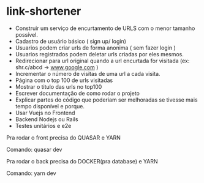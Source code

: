 # link-shortener

- Construir um serviço de encurtamento de URLS com o menor tamanho possível.
 - Cadastro de usuário básico ( sign up/ login)
 - Usuarios podem criar urls de forma anonima ( sem fazer login )
 - Usuarios registrados podem deletar urls criadas por eles mesmos.
 - Redirecionar para url original quando a url encurtada for visitada (ex: shr.c/abcd -> www.google.com )
 - Incrementar o número de visitas de uma url a cada visita.
 - Página com o top 100 de urls visitadas
 - Mostrar o titulo das urls no top100
 - Escrever documentação de como rodar o projeto
 - Explicar partes do código que poderiam ser melhoradas se tivesse mais tempo disponível e porque.
 - Usar Vuejs no Frontend
 - Backend Nodejs ou Rails
 - Testes unitários e e2e


Pra rodar o front precisa do QUASAR e YARN

Comando:
quasar dev

Pra rodar o back precisa do DOCKER(pra database) e YARN

Comando:
yarn dev
